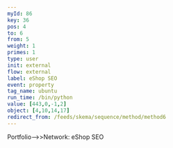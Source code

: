 ```yaml
---
myId: 86
key: 36
pos: 4
to: 6
from: 5
weight: 1
primes: 1
type: user
init: external
flow: external
label: eShop SEO
event: property
tag_name: ubuntu
run_time: /bin/python
value: [443,0,-1,2]
object: [4,10,14,17]
redirect_from: /feeds/skema/sequence/method/method6
---
```

Portfolio-->>Network: eShop SEO
